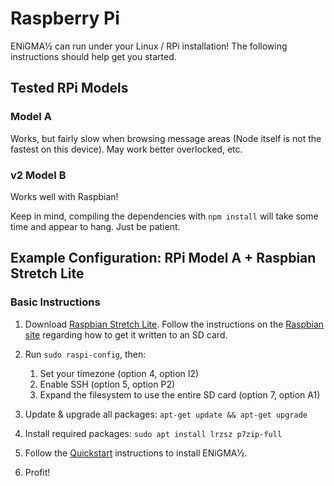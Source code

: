 # Raspberry Pi

ENiGMA½ can run under your Linux / RPi installation! The following instructions should help get you started.

## Tested RPi Models
### Model A
Works, but fairly slow when browsing message areas (Node itself is not the fastest on this device). May work better overlocked, etc.

### v2 Model B
Works well with Raspbian!

Keep in mind, compiling the dependencies with `npm install` will take some time and appear to hang. Just be patient.

## Example Configuration: RPi Model A + Raspbian Stretch Lite

### Basic Instructions


1. Download [Raspbian Stretch Lite](https://www.raspberrypi.org/downloads/raspbian/). Follow the instructions
on the [Raspbian site](https://www.raspberrypi.org/documentation/installation/installing-images/README.md) regarding how
to get it written to an SD card.

2. Run `sudo raspi-config`, then:
    1. Set your timezone (option 4, option I2)
    2. Enable SSH (option 5, option P2)
    3. Expand the filesystem to use the entire SD card (option 7, option A1)

3. Update & upgrade all packages: `apt-get update && apt-get upgrade`
    
4. Install required packages: `sudo apt install lrzsz p7zip-full`

5. Follow the [Quickstart](docs/index.md) instructions to install ENiGMA½.

6. Profit!
